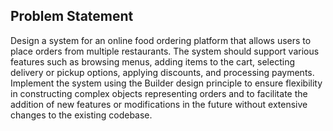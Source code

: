 ## Problem Statement

Design a system for an online food ordering platform that allows users to place orders from multiple restaurants. The system should support various features such as browsing menus, adding items to the cart, selecting delivery or pickup options, applying discounts, and processing payments. Implement the system using the Builder design principle to ensure flexibility in constructing complex objects representing orders and to facilitate the addition of new features or modifications in the future without extensive changes to the existing codebase.